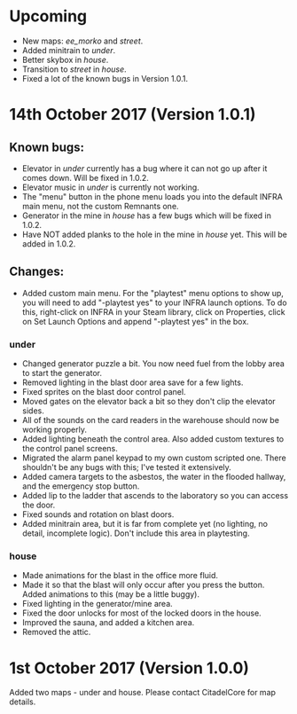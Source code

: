 # Upcoming
- New maps: *ee_morko* and *street*.
- Added minitrain to *under*.
- Better skybox in *house*.
- Transition to *street* in *house*.
- Fixed a lot of the known bugs in Version 1.0.1.

# 14th October 2017 (Version 1.0.1)
## Known bugs:
- Elevator in *under* currently has a bug where it can not go up after it comes down. Will be fixed in 1.0.2.
- Elevator music in *under* is currently not working.
- The "menu" button in the phone menu loads you into the default INFRA main menu, not the custom Remnants one.
- Generator in the mine in *house* has a few bugs which will be fixed in 1.0.2.
- Have NOT added planks to the hole in the mine in *house* yet. This will be added in 1.0.2.

## Changes:
- Added custom main menu. For the "playtest" menu options to show up, you will need to add "-playtest yes" to your INFRA launch options. To do this, right-click on INFRA in your Steam library, click on Properties, click on Set Launch Options and append "-playtest yes" in the box.

### under
- Changed generator puzzle a bit. You now need fuel from the lobby area to start the generator.
- Removed lighting in the blast door area save for a few lights.
- Fixed sprites on the blast door control panel.
- Moved gates on the elevator back a bit so they don't clip the elevator sides.
- All of the sounds on the card readers in the warehouse should now be working properly.
- Added lighting beneath the control area. Also added custom textures to the control panel screens.
- Migrated the alarm panel keypad to my own custom scripted one. There shouldn't be any bugs with this; I've tested it extensively.
- Added camera targets to the asbestos, the water in the flooded hallway, and the emergency stop button.
- Added lip to the ladder that ascends to the laboratory so you can access the door.
- Fixed sounds and rotation on blast doors.
- Added minitrain area, but it is far from complete yet (no lighting, no detail, incomplete logic). Don't include this area in playtesting.

### house
- Made animations for the blast in the office more fluid.
- Made it so that the blast will only occur after you press the button. Added animations to this (may be a little buggy).
- Fixed lighting in the generator/mine area.
- Fixed the door unlocks for most of the locked doors in the house.
- Improved the sauna, and added a kitchen area.
- Removed the attic.

# 1st October 2017 (Version 1.0.0)
Added two maps - under and house.
Please contact CitadelCore for map details.
